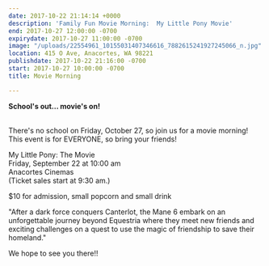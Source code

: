 ```yaml
---
date: 2017-10-22 21:14:14 +0000
description: 'Family Fun Movie Morning:  My Little Pony Movie'
end: 2017-10-27 12:00:00 -0700
expirydate: 2017-10-27 11:00:00 -0700
image: "/uploads/22554961_10155031407346616_7882615241927245066_n.jpg"
location: 415 O Ave, Anacortes, WA 98221
publishdate: 2017-10-22 21:16:00 -0700
start: 2017-10-27 10:00:00 -0700
title: Movie Morning

---
```

**School's out... movie's on!**

\
There's no school on Friday, October 27, so join us for a movie morning! This event is for EVERYONE, so bring your friends!

My Little Pony: The Movie\
Friday, September 22 at 10:00 am\
Anacortes Cinemas\
\(Ticket sales start at 9:30 am.)

\$10 for admission, small popcorn and small drink

"After a dark force conquers Canterlot, the Mane 6 embark on an unforgettable journey beyond Equestria where they meet new friends and exciting challenges on a quest to use the magic of friendship to save their homeland."

We hope to see you there!!